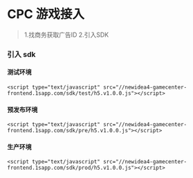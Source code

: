 # CPC 游戏接入

>1.找商务获取广告ID
>2.引入SDK

### 引入 sdk

#### 测试环境

```
<script type="text/javascript" src="//newidea4-gamecenter-frontend.1sapp.com/sdk/test/h5.v1.0.0.js"></script>
```

#### 预发布环境

```
<script type="text/javascript" src="//newidea4-gamecenter-frontend.1sapp.com/sdk/pre/h5.v1.0.0.js"></script>
```

#### 生产环境

```
<script type="text/javascript" src="//newidea4-gamecenter-frontend.1sapp.com/sdk/prod/h5.v1.0.0.js"></script>
```